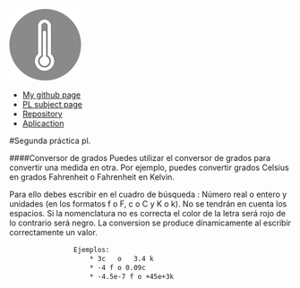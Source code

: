 ![temp](/img/favicon.png)

* [My github page](https://ctc87.github.io/)
* [PL subject page](http://ctc87.github.io/Practicas_PL/)
* [Repository](https://github.com/ULL-ESIT-GRADOII-PL/conversor-de-temperatura-simple-equipo-cob)
* [Aplicaction](http://ctc87.github.io/conversor-de-temperatura-simple-equipo-cob/)


#Segunda práctica pl. 

####Conversor de grados
Puedes utilizar el conversor de grados para convertir una medida en otra. Por ejemplo, 
puedes convertir grados Celsius en grados Fahrenheit o Fahrenheit en Kelvin.
            
Para ello debes escribir en el cuadro de búsqueda : Número 
real o entero y unidades (en los formatos f o F, c o C y K o k).
No se tendrán en cuenta los espacios.
Si la nomenclatura no es correcta el color de la letra será rojo
de lo contrario será negro. La conversion se produce dínamicamente al escribir correctamente un valor. 
                        
                    Ejemplos:
                        * 3c   o   3.4 k 
                        * -4 f o 0.09c
                        * -4.5e-7 f o +45e+3k

